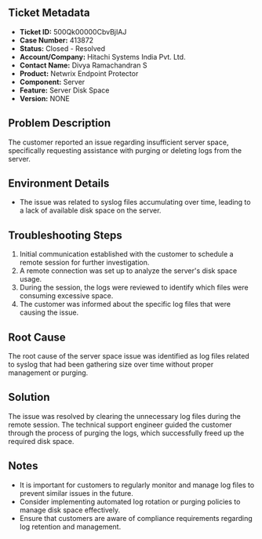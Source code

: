 ## Ticket Metadata
- **Ticket ID:** 500Qk00000CbvBjIAJ
- **Case Number:** 413872
- **Status:** Closed - Resolved
- **Account/Company:** Hitachi Systems India Pvt. Ltd.
- **Contact Name:** Divya Ramachandran S
- **Product:** Netwrix Endpoint Protector
- **Component:** Server
- **Feature:** Server Disk Space
- **Version:** NONE

## Problem Description
The customer reported an issue regarding insufficient server space, specifically requesting assistance with purging or deleting logs from the server.

## Environment Details
- The issue was related to syslog files accumulating over time, leading to a lack of available disk space on the server.

## Troubleshooting Steps
1. Initial communication established with the customer to schedule a remote session for further investigation.
2. A remote connection was set up to analyze the server's disk space usage.
3. During the session, the logs were reviewed to identify which files were consuming excessive space.
4. The customer was informed about the specific log files that were causing the issue.

## Root Cause
The root cause of the server space issue was identified as log files related to syslog that had been gathering size over time without proper management or purging.

## Solution
The issue was resolved by clearing the unnecessary log files during the remote session. The technical support engineer guided the customer through the process of purging the logs, which successfully freed up the required disk space.

## Notes
- It is important for customers to regularly monitor and manage log files to prevent similar issues in the future.
- Consider implementing automated log rotation or purging policies to manage disk space effectively.
- Ensure that customers are aware of compliance requirements regarding log retention and management.